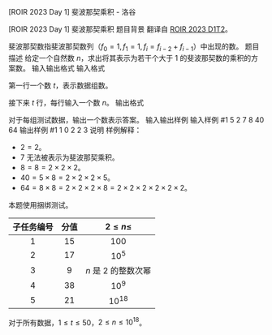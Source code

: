 



[ROIR 2023 Day 1] 斐波那契乘积 - 洛谷














[ROIR 2023 Day 1] 斐波那契乘积
题目背景
翻译自 [ROIR 2023 D1T2](https://neerc.ifmo.ru/school/archive/2022-2023/ru-olymp-regional-2023-day1.pdf)。

斐波那契数指斐波那契数列（$f_0=1,f_1=1,f_i=f_{i-2}+f_{i-1}$）中出现的数。
题目描述
给定一个自然数 $n$，求出将其表示为若干个大于 $1$ 的斐波那契数的乘积的方案数。
输入输出格式
输入格式

第一行一个数 $t$，表示数据组数。

接下来 $t$ 行，每行输入一个数 $n$。
输出格式

对于每组测试数据，输出一个数表示答案。
输入输出样例
输入样例 #1
5
2
7
8
40
64
输出样例 #1
1
0
2
2
3
说明
样例解释：
- $2=2$。
- $7$ 无法被表示为斐波那契乘积。
- $8=8=2\times2\times2$。
- $40=5\times8=2\times2\times2\times5$。
- $64=8\times8=2\times2\times2\times8=2\times2\times2\times2\times2\times2$。

本题使用捆绑测试。

| 子任务编号 | 分值 | $2\le n\le$ |
| :----------: | :----------: | :----------: |
| $1$ | $15$ | $100$ |
| $2$ | $17$ | $10^5$ |
| $3$ | $9$ | $n$ 是 $2$ 的整数次幂 |
| $4$ | $38$ | $10^9$ |
| $5$ | $21$ | $10^{18}$ |

对于所有数据，$1\le t\le50$，$2\le n\le10^{18}$。







